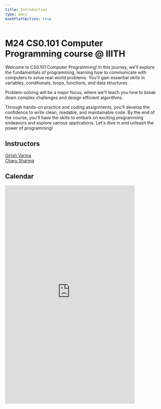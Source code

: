 ```yaml
---
title: Introduction
type: docs
bookFlatSection: true
---
```


# M24 CS0.101 Computer Programming course @ IIITH

Welcome to CS0.101 Computer Programming! In this journey, we'll explore the fundamentals of programming, learning how to communicate with computers to solve real-world problems. You'll gain essential skills in variables, conditionals, loops, functions, and data structures.

Problem-solving will be a major focus, where we'll teach you how to break down complex challenges and design efficient algorithms.

Through hands-on practice and coding assignments, you'll develop the confidence to write clean, readable, and maintainable code. By the end of the course, you'll have the skills to embark on exciting programming endeavors and explore various applications. Let's dive in and unleash the power of programming!

## Instructors
[Girish Varma](https://girishvarma.in/)  
[Charu Sharma]()  

## Calendar

<iframe width="422" height="710" frameborder="0" scrolling="no" src="https://iiitaphyd-my.sharepoint.com/personal/girish_varma_iiit_ac_in/_layouts/15/Doc.aspx?sourcedoc={75c958a8-1590-4c77-97bd-5e1186ea2bd8}&action=embedview&wdAllowInteractivity=False&Item='Calendar'!A1%3AG34&wdHideGridlines=True&wdInConfigurator=True&wdInConfigurator=True"></iframe>